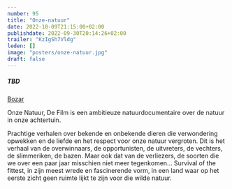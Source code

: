 ```yaml
---
number: 95
title: "Onze-natuur"
date: 2022-10-09T21:15:00+02:00
publishdate: 2022-09-30T20:14:26+02:00
trailer: "KzIgSh7Vldg"
leden: []
image: "posters/onze-natuur.jpg"
draft: false
---
```


##### TBD

[Bozar](https://www.bozar.be/nl/kalender/onze-natuur-de-film-live-concert)

Onze Natuur, De Film is een ambitieuze natuurdocumentaire over de natuur in onze achtertuin.
 <!--more-->
Prachtige verhalen over bekende en onbekende dieren die verwondering opwekken en de liefde
en het respect voor onze natuur vergroten. Dit is het verhaal van de overwinnaars, de
opportunisten, de uitvreters, de vechters, de slimmeriken, de bazen. Maar ook dat van de
verliezers, de soorten die we over een paar jaar misschien niet meer tegenkomen… Survival
of the fittest, in zijn meest wrede en fascinerende vorm, in een land waar op het eerste
zicht geen ruimte lijkt te zijn voor die wilde natuur.
